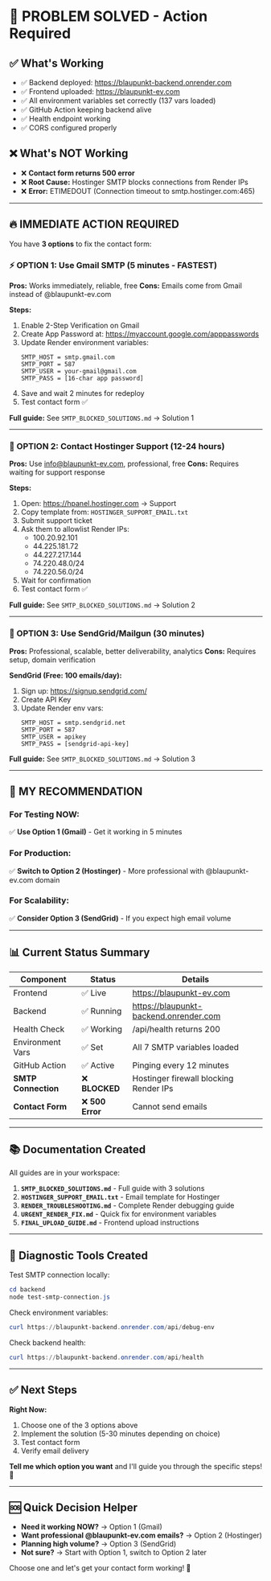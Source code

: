# 🎯 PROBLEM SOLVED - Action Required

## ✅ What's Working
- ✅ Backend deployed: https://blaupunkt-backend.onrender.com
- ✅ Frontend uploaded: https://blaupunkt-ev.com
- ✅ All environment variables set correctly (137 vars loaded)
- ✅ GitHub Action keeping backend alive
- ✅ Health endpoint working
- ✅ CORS configured properly

## ❌ What's NOT Working
- ❌ **Contact form returns 500 error**
- ❌ **Root Cause:** Hostinger SMTP blocks connections from Render IPs
- ❌ **Error:** ETIMEDOUT (Connection timeout to smtp.hostinger.com:465)

---

## 🔥 IMMEDIATE ACTION REQUIRED

You have **3 options** to fix the contact form:

### ⚡ OPTION 1: Use Gmail SMTP (5 minutes - FASTEST)

**Pros:** Works immediately, reliable, free
**Cons:** Emails come from Gmail instead of @blaupunkt-ev.com

**Steps:**
1. Enable 2-Step Verification on Gmail
2. Create App Password at: https://myaccount.google.com/apppasswords
3. Update Render environment variables:
   ```
   SMTP_HOST = smtp.gmail.com
   SMTP_PORT = 587
   SMTP_USER = your-gmail@gmail.com
   SMTP_PASS = [16-char app password]
   ```
4. Save and wait 2 minutes for redeploy
5. Test contact form ✅

**Full guide:** See `SMTP_BLOCKED_SOLUTIONS.md` → Solution 1

---

### 🏢 OPTION 2: Contact Hostinger Support (12-24 hours)

**Pros:** Use info@blaupunkt-ev.com, professional, free
**Cons:** Requires waiting for support response

**Steps:**
1. Open: https://hpanel.hostinger.com → Support
2. Copy template from: `HOSTINGER_SUPPORT_EMAIL.txt`
3. Submit support ticket
4. Ask them to allowlist Render IPs:
   - 100.20.92.101
   - 44.225.181.72
   - 44.227.217.144
   - 74.220.48.0/24
   - 74.220.56.0/24
5. Wait for confirmation
6. Test contact form ✅

**Full guide:** See `SMTP_BLOCKED_SOLUTIONS.md` → Solution 2

---

### 📧 OPTION 3: Use SendGrid/Mailgun (30 minutes)

**Pros:** Professional, scalable, better deliverability, analytics
**Cons:** Requires setup, domain verification

**SendGrid (Free: 100 emails/day):**
1. Sign up: https://signup.sendgrid.com/
2. Create API Key
3. Update Render env vars:
   ```
   SMTP_HOST = smtp.sendgrid.net
   SMTP_PORT = 587
   SMTP_USER = apikey
   SMTP_PASS = [sendgrid-api-key]
   ```

**Full guide:** See `SMTP_BLOCKED_SOLUTIONS.md` → Solution 3

---

## 🎯 MY RECOMMENDATION

### For Testing NOW:
✅ **Use Option 1 (Gmail)** - Get it working in 5 minutes

### For Production:
✅ **Switch to Option 2 (Hostinger)** - More professional with @blaupunkt-ev.com domain

### For Scalability:
✅ **Consider Option 3 (SendGrid)** - If you expect high email volume

---

## 📊 Current Status Summary

| Component | Status | Details |
|-----------|--------|---------|
| Frontend | ✅ Live | https://blaupunkt-ev.com |
| Backend | ✅ Running | https://blaupunkt-backend.onrender.com |
| Health Check | ✅ Working | /api/health returns 200 |
| Environment Vars | ✅ Set | All 7 SMTP variables loaded |
| GitHub Action | ✅ Active | Pinging every 12 minutes |
| **SMTP Connection** | ❌ **BLOCKED** | Hostinger firewall blocking Render IPs |
| **Contact Form** | ❌ **500 Error** | Cannot send emails |

---

## 📚 Documentation Created

All guides are in your workspace:

1. **`SMTP_BLOCKED_SOLUTIONS.md`** - Full guide with 3 solutions
2. **`HOSTINGER_SUPPORT_EMAIL.txt`** - Email template for Hostinger
3. **`RENDER_TROUBLESHOOTING.md`** - Complete Render debugging guide
4. **`URGENT_RENDER_FIX.md`** - Quick fix for environment variables
5. **`FINAL_UPLOAD_GUIDE.md`** - Frontend upload instructions

---

## 🧪 Diagnostic Tools Created

Test SMTP connection locally:
```powershell
cd backend
node test-smtp-connection.js
```

Check environment variables:
```powershell
curl https://blaupunkt-backend.onrender.com/api/debug-env
```

Check backend health:
```powershell
curl https://blaupunkt-backend.onrender.com/api/health
```

---

## ✅ Next Steps

**Right Now:**
1. Choose one of the 3 options above
2. Implement the solution (5-30 minutes depending on choice)
3. Test contact form
4. Verify email delivery

**Tell me which option you want** and I'll guide you through the specific steps! 🚀

---

## 🆘 Quick Decision Helper

- **Need it working NOW?** → Option 1 (Gmail)
- **Want professional @blaupunkt-ev.com emails?** → Option 2 (Hostinger)
- **Planning high volume?** → Option 3 (SendGrid)
- **Not sure?** → Start with Option 1, switch to Option 2 later

Choose one and let's get your contact form working! 💪
